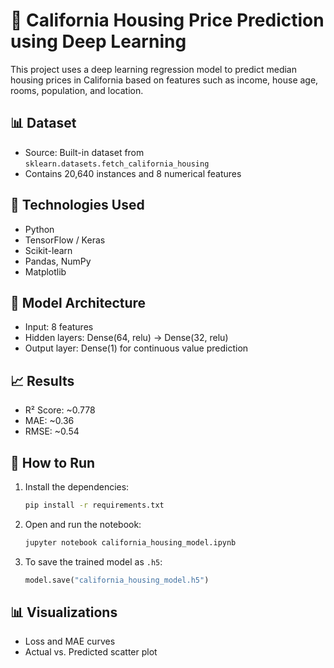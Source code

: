 # 🏡 California Housing Price Prediction using Deep Learning

This project uses a deep learning regression model to predict median housing prices in California based on features such as income, house age, rooms, population, and location.

## 📊 Dataset
- Source: Built-in dataset from `sklearn.datasets.fetch_california_housing`
- Contains 20,640 instances and 8 numerical features

## 🚀 Technologies Used
- Python
- TensorFlow / Keras
- Scikit-learn
- Pandas, NumPy
- Matplotlib

## 🧠 Model Architecture
- Input: 8 features
- Hidden layers: Dense(64, relu) → Dense(32, relu)
- Output layer: Dense(1) for continuous value prediction

## 📈 Results
- R² Score: ~0.778
- MAE: ~0.36
- RMSE: ~0.54

## 📂 How to Run
1. Install the dependencies:
    ```bash
    pip install -r requirements.txt
    ```
2. Open and run the notebook:
    ```bash
    jupyter notebook california_housing_model.ipynb
    ```

3. To save the trained model as `.h5`:
    ```python
    model.save("california_housing_model.h5")
    ```

## 📊 Visualizations
- Loss and MAE curves
- Actual vs. Predicted scatter plot

